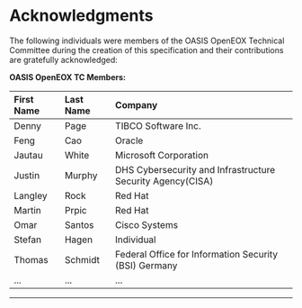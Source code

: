 <!--
---
toc:
  auto: false
  label: Acknowledgments
  enumerate: Appendix C.
---
-->
# Acknowledgments

The following individuals were members of the OASIS OpenEOX Technical Committee during the creation of this specification and their contributions are gratefully acknowledged:

**OASIS OpenEOX TC Members:**

| First Name | Last Name        | Company                                                    |
|:-----------|:-----------------|:-----------------------------------------------------------|
| Denny      | Page             | TIBCO Software Inc.                                        |
| Feng       | Cao              | Oracle                                                     |
| Jautau     | White            | Microsoft Corporation                                      |
| Justin     | Murphy           | DHS Cybersecurity and Infrastructure Security Agency(CISA) |
| Langley    | Rock             | Red Hat                                                    |
| Martin     | Prpic            | Red Hat                                                    |
| Omar       | Santos           | Cisco Systems                                              |
| Stefan     | Hagen            | Individual                                                 |
| Thomas     | Schmidt          | Federal Office for Information Security (BSI) Germany      |
| ...        | ...              | ...                                                        |

-------
